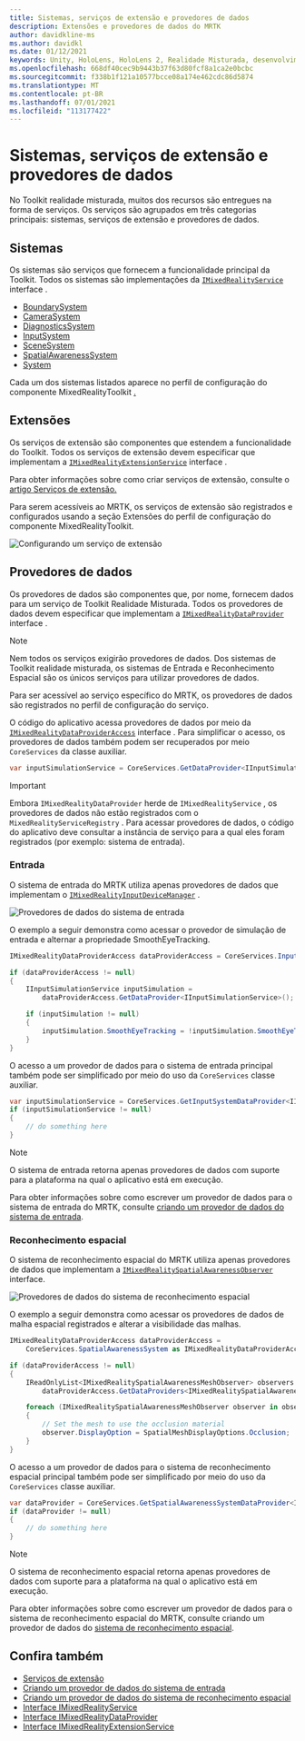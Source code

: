 ```yaml
---
title: Sistemas, serviços de extensão e provedores de dados
description: Extensões e provedores de dados do MRTK
author: davidkline-ms
ms.author: davidkl
ms.date: 01/12/2021
keywords: Unity, HoloLens, HoloLens 2, Realidade Misturada, desenvolvimento, MRTK, Extensões do Sistema,
ms.openlocfilehash: 668df40cec9b9443b37f63d80fcf8a1ca2e0bcbc
ms.sourcegitcommit: f338b1f121a10577bcce08a174e462cdc86d5874
ms.translationtype: MT
ms.contentlocale: pt-BR
ms.lasthandoff: 07/01/2021
ms.locfileid: "113177422"
---
```

# <a name="systems-extension-services-and-data-providers"></a>Sistemas, serviços de extensão e provedores de dados

No Toolkit realidade misturada, muitos dos recursos são entregues na forma de serviços. Os serviços são agrupados em três categorias principais: sistemas, serviços de extensão e provedores de dados.

## <a name="systems"></a>Sistemas

Os sistemas são serviços que fornecem a funcionalidade principal da Toolkit. Todos os sistemas são implementações da [`IMixedRealityService`](xref:Microsoft.MixedReality.Toolkit.IMixedRealityService) interface .

- [BoundarySystem](../features/boundary/boundary-system-getting-started.md)
- [CameraSystem](../features/camera-system/camera-system-overview.md)
- [DiagnosticsSystem](../features/diagnostics/diagnostics-system-getting-started.md)
- [InputSystem](../features/input/overview.md)
- [SceneSystem](../features/scene-system/scene-system-getting-started.md)
- [SpatialAwarenessSystem](../features/spatial-awareness/spatial-awareness-getting-started.md)
- [System](../features/teleport-system/teleport-system.md)

Cada um dos sistemas listados aparece no perfil de configuração do componente MixedRealityToolkit [.](../features/profiles/profiles.md)

## <a name="extensions"></a>Extensões

Os serviços de extensão são componentes que estendem a funcionalidade do Toolkit. Todos os serviços de extensão devem especificar que implementam a [`IMixedRealityExtensionService`](xref:Microsoft.MixedReality.Toolkit.IMixedRealityExtensionService) interface .

Para obter informações sobre como criar serviços de extensão, consulte o [artigo Serviços de extensão.](../features/extensions/extension-services.md)

Para serem acessíveis ao MRTK, os serviços de extensão são registrados e configurados usando a seção Extensões do perfil de configuração do componente MixedRealityToolkit.

![Configurando um serviço de extensão](../features/images/profiles/ConfiguredExtensionService.png)

## <a name="data-providers"></a>Provedores de dados

Os provedores de dados são componentes que, por nome, fornecem dados para um serviço de Toolkit Realidade Misturada. Todos os provedores de dados devem especificar que implementam a [`IMixedRealityDataProvider`](xref:Microsoft.MixedReality.Toolkit.IMixedRealityDataProvider) interface .

> [!NOTE]
> Nem todos os serviços exigirão provedores de dados. Dos sistemas de Toolkit realidade misturada, os sistemas de Entrada e Reconhecimento Espacial são os únicos serviços para utilizar provedores de dados.

Para ser acessível ao serviço específico do MRTK, os provedores de dados são registrados no perfil de configuração do serviço.

O código do aplicativo acessa provedores de dados por meio da [`IMixedRealityDataProviderAccess`](xref:Microsoft.MixedReality.Toolkit.IMixedRealityDataProviderAccess) interface . Para simplificar o acesso, os provedores de dados também podem ser recuperados por meio `CoreServices` da classe auxiliar.

```c#
var inputSimulationService = CoreServices.GetDataProvider<IInputSimulationService>(CoreServices.InputSystem);
```

> [!IMPORTANT]
> Embora `IMixedRealityDataProvider` herde de `IMixedRealityService` , os provedores de dados não estão registrados com o `MixedRealityServiceRegistry` . Para acessar provedores de dados, o código do aplicativo deve consultar a instância de serviço para a qual eles foram registrados (por exemplo: sistema de entrada).

### <a name="input"></a>Entrada

O sistema de entrada do MRTK utiliza apenas provedores de dados que implementam o [`IMixedRealityInputDeviceManager`](xref:Microsoft.MixedReality.Toolkit.Input.IMixedRealityInputDeviceManager) .

![Provedores de dados do sistema de entrada](../features/images/input/RegisteredServiceProviders.PNG)

O exemplo a seguir demonstra como acessar o provedor de simulação de entrada e alternar a propriedade SmoothEyeTracking.

```c#
IMixedRealityDataProviderAccess dataProviderAccess = CoreServices.InputSystem as IMixedRealityDataProviderAccess;

if (dataProviderAccess != null)
{
    IInputSimulationService inputSimulation =
        dataProviderAccess.GetDataProvider<IInputSimulationService>();

    if (inputSimulation != null)
    {
        inputSimulation.SmoothEyeTracking = !inputSimulation.SmoothEyeTracking;
    }
}
```

O acesso a um provedor de dados para o sistema de entrada principal também pode ser simplificado por meio do uso da `CoreServices` classe auxiliar.

```c#
var inputSimulationService = CoreServices.GetInputSystemDataProvider<IInputSimulationService>();
if (inputSimulationService != null)
{
    // do something here
}
```

> [!NOTE]
> O sistema de entrada retorna apenas provedores de dados com suporte para a plataforma na qual o aplicativo está em execução.

Para obter informações sobre como escrever um provedor de dados para o sistema de entrada do MRTK, consulte [criando um provedor de dados do sistema de entrada](../features/input/create-data-provider.md).

### <a name="spatial-awareness"></a>Reconhecimento espacial

O sistema de reconhecimento espacial do MRTK utiliza apenas provedores de dados que implementam a [`IMixedRealitySpatialAwarenessObserver`](xref:Microsoft.MixedReality.Toolkit.SpatialAwareness.IMixedRealitySpatialAwarenessObserver) interface.

![Provedores de dados do sistema de reconhecimento espacial](../features/images/spatial-awareness/SpatialAwarenessProfile.png)

O exemplo a seguir demonstra como acessar os provedores de dados de malha espacial registrados e alterar a visibilidade das malhas.

```c#
IMixedRealityDataProviderAccess dataProviderAccess =
    CoreServices.SpatialAwarenessSystem as IMixedRealityDataProviderAccess;

if (dataProviderAccess != null)
{
    IReadOnlyList<IMixedRealitySpatialAwarenessMeshObserver> observers =
        dataProviderAccess.GetDataProviders<IMixedRealitySpatialAwarenessMeshObserver>();

    foreach (IMixedRealitySpatialAwarenessMeshObserver observer in observers)
    {
        // Set the mesh to use the occlusion material
        observer.DisplayOption = SpatialMeshDisplayOptions.Occlusion;
    }
}
```

O acesso a um provedor de dados para o sistema de reconhecimento espacial principal também pode ser simplificado por meio do uso da `CoreServices` classe auxiliar.

```c#
var dataProvider = CoreServices.GetSpatialAwarenessSystemDataProvider<IMixedRealitySpatialAwarenessMeshObserver>();
if (dataProvider != null)
{
    // do something here
}
```

> [!NOTE]
> O sistema de reconhecimento espacial retorna apenas provedores de dados com suporte para a plataforma na qual o aplicativo está em execução.

Para obter informações sobre como escrever um provedor de dados para o sistema de reconhecimento espacial do MRTK, consulte criando um provedor de dados do [sistema de reconhecimento espacial](../features/spatial-awareness/create-data-provider.md).

## <a name="see-also"></a>Confira também

- [Serviços de extensão](../features/extensions/extension-services.md)
- [Criando um provedor de dados do sistema de entrada](../features/input/create-data-provider.md)
- [Criando um provedor de dados do sistema de reconhecimento espacial](../features/spatial-awareness/create-data-provider.md)
- [Interface IMixedRealityService](xref:Microsoft.MixedReality.Toolkit.IMixedRealityService)
- [Interface IMixedRealityDataProvider](xref:Microsoft.MixedReality.Toolkit.IMixedRealityDataProvider)
- [Interface IMixedRealityExtensionService](xref:Microsoft.MixedReality.Toolkit.IMixedRealityExtensionService)
